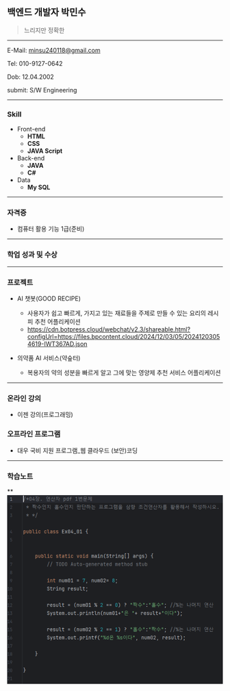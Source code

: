 ## 백엔드 개발자 박민수

> 느리지만 정확한
---

E-Mail: minsu240118@gmail.com

Tel: 010-9127-0642

Dob: 12.04.2002

submit: S/W Engineering

---
### Skill

* Front-end
  * **HTML**
  * **CSS**
  * **JAVA Script**
* Back-end
  * **JAVA**
  * **C#**
* Data
  * **My SQL**

 ---
 ### 자격증
 * 컴퓨터 활용 기능 1급(준비)

 ---
 ### 학업 성과 및 수상


 ---
 ### 프로젝트
 * AI 챗봇(GOOD RECIPE)
   * 사용자가 쉽고 빠르게, 가지고 있는 재료들을 주제로 만들 수 있는 요리의 레시피 추천 어플리케이션
   * <https://cdn.botpress.cloud/webchat/v2.3/shareable.html?configUrl=https://files.bpcontent.cloud/2024/12/03/05/20241203054619-IWT367AD.json>


 * 의약품 AI 서비스(약숲터)
   * 복용자의 약의 성분을 빠르게 알고 그에 맞는 영양제 추천 서비스 어플리케이션
 ---
 ### 온라인 강의
 * 이젠 강의(프로그래밍)
### 오프라인 프로그램
 * 대우 국비 지원 프로그램_웹 클라우드 (보안)코딩

---
### 학습노트
** ![짝수인지 홀수인지 판단하는 프로그램을 삼항 조건연산자 간단문제](https://github.com/Minsu0118/Minsu0118/blob/main/%ED%95%99%EC%8A%B5%EB%85%B8%ED%8A%B8.PNG)


 


<!--
**Minsu0118/Minsu0118** is a ✨ _special_ ✨ repository because its `README.md` (this file) appears on your GitHub profile.

Here are some ideas to get you started:

- 🔭 I’m currently working on ...
- 🌱 I’m currently learning ...
- 👯 I’m looking to collaborate on ...
- 🤔 I’m looking for help with ...
- 💬 Ask me about ...
- 📫 How to reach me: ...
- 😄 Pronouns: ...
- ⚡ Fun fact: ...
-->
